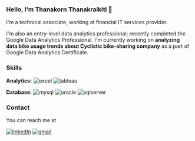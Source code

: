 ### Hello, I'm Thanakorn Thanakraikiti 👋

I'm a technical associate, working at financial IT services provider. 

I'm also an entry-level data analytics professional; recently completed the Google Data Analytics Professional. I'm currently working on **analyzing data bike usage trends about Cyclistic bike-sharing company** as a part of Google Data Analytics Certificate.

### Skills

**Analytics:**
![excel](https://img.shields.io/badge/Excel-217346.svg?style=flat&logo=Microsoft-Excel&logoColor=white) 
![tableau](https://img.shields.io/badge/Tableau-E97627.svg?style=flat&logo=Tableau&logoColor=white)

**Database:**
![mysql](https://img.shields.io/badge/MySQL-4479A1.svg?style=flat&logo=MySQL&logoColor=white) 
![oracle](https://img.shields.io/badge/Oracle-F80000.svg?style=flat&logo=Oracle&logoColor=white) 
![sqlserver](https://img.shields.io/badge/Microsoft%20SQL%20Server-CC2927.svg?style=flat&logo=Microsoft-SQL-Server&logoColor=white)

### Contact

You can reach me at

[![linkedIn](https://img.shields.io/badge/LinkedIn-0A66C2.svg?style=flat&logo=LinkedIn&logoColor=white)](https://www.linkedin.com/in/thanakornthanakraikiti/)
[![gmail](https://img.shields.io/badge/Gmail-EA4335.svg?style=flat&logo=Gmail&logoColor=white)](mailto://t.thanakraikiti@gmail.com)